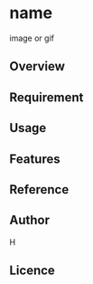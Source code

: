 # name

image or gif

## Overview

## Requirement

## Usage

## Features

## Reference

## Author

H

## Licence

